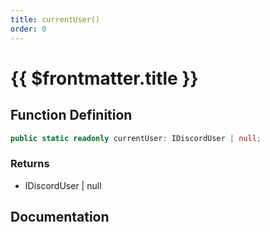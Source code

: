 ```yaml
---
title: currentUser()
order: 0
---
```


# {{ $frontmatter.title }}

<!--@include: ./currentUser_partial_header.md-->

## Function Definition

```ts
public static readonly currentUser: IDiscordUser | null;
```

### Returns

* IDiscordUser | null

## Documentation

<!--@include: ./currentUser_partial_footer.md-->
